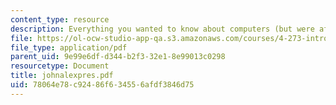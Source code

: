 ```yaml
---
content_type: resource
description: Everything you wanted to know about computers (but were afraid to ask)
file: https://ol-ocw-studio-app-qa.s3.amazonaws.com/courses/4-273-introduction-to-design-inquiry-fall-2001/78064e78c92486f634556afdf3846d75_johnalexpres.pdf
file_type: application/pdf
parent_uid: 9e99e6df-d344-b2f3-32e1-8e99013c0298
resourcetype: Document
title: johnalexpres.pdf
uid: 78064e78-c924-86f6-3455-6afdf3846d75
---
```

